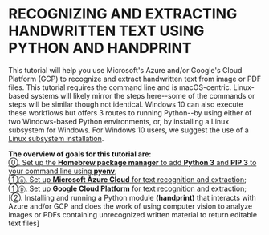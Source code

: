 # RECOGNIZING AND EXTRACTING HANDWRITTEN TEXT USING PYTHON AND HANDPRINT
This tutorial will help you use Microsoft's Azure and/or Google's Cloud Platform (GCP) to recognize and extract handwritten text from image or PDF files.
This tutorial requires the command line and is macOS-centric. 
Linux-based systems will likely mirror the steps here--some of the commands or steps will be similar though not identical. 
Windows 10 can also execute these workflows but offers 3 routes to running Python--by using either of two Windows-based Python environments, or, by installing a Linux subsystem for Windows. For Windows 10 users, we suggest the use of a [Linux subsystem installation](https://realpython.com/installing-python/).

**The overview of goals for this tutorial are:**<br/>
[⓪. Set up the **Homebrew package manager** to add **Python 3** and **PIP 3** to your command line using **pyenv**](step_0_cli.md);<br/>
[①ⓐ. Set up **Microsoft Azure Cloud** for text recognition and extraction](step_1a_azure.md);<br/>
[①ⓑ. Set up **Google Cloud Platform** for text recognition and extraction](step_1b_gcp.md);<br/>
[②. Installing and running a Python module **(handprint)** that interacts with Azure and/or GCP and does the work of using computer vision to analyze images or PDFs containing unrecognized written material to return editable text files]
    
